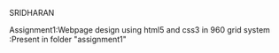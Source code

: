 SRIDHARAN

Assignment1:Webpage design using html5 and css3 in 960 grid system :Present in folder "assignment1"
 
 
